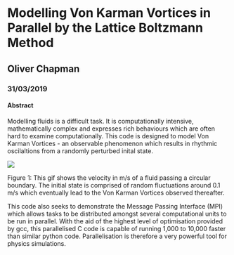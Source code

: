 # Modelling Von Karman Vortices in Parallel by the Lattice Boltzmann Method
## Oliver Chapman
### 31/03/2019

#### Abstract

Modelling fluids is a difficult task. It is computationally intensive, mathematically complex and expresses rich behaviours which are often hard to examine computationally. This code is designed to model Von Karman Vortices - an observable phenomenon which results in rhythmic oscilaltions from a randomly perturbed inital state.

<img src="mpi_vel.gif" align="center">

Figure 1: This gif shows the velocity in m/s of a fluid passing a circular boundary. The initial state is comprised of random fluctuations around 0.1 m/s which eventually lead to the Von Karman Vortices observed thereafter.


This code also seeks to demonstrate the Message Passing Interface (MPI) which allows tasks to be distributed amongst several computational units to be run in parallel. With the aid of the highest level of optimisation provided by gcc, this parallelised C code is capable of running 1,000 to 10,000 faster than similar python code. Parallelisation is therefore a very powerful tool for physics simulations.
